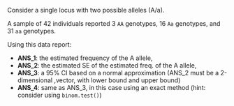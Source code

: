 
Consider a single locus with two possible alleles (A/a).

A sample of 42 individuals reported 3 `AA` genotypes, 16 `Aa` genotypes, and 31 `aa` genotypes.

Using this data report:

  - **ANS_1**: the estimated frequency of the A allele,
  - **ANS_2**: the estimated SE of the estimated freq. of the A allele,
  - **ANS_3**: a 95% CI based on a normal approximation (ANS_2 must be a 2-dimensional ,vector, with lower bound and upper bound)
  - **ANS_4**: same as ANS_3, in this case using an exact method (hint: consider using `binom.test()`)
